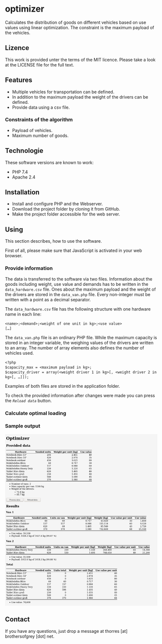 # optimizer
Calculates the distribution of goods on different vehicles based on use values using linear optimization. The constraint is the maximum payload of the vehicles.

## Lizence
This work is provided unter the terms of the MIT licence. Please take a look at the LICENSE file for the full text.

## Features
* Multiple vehicles for transportation can be defined.
* In addition to the maximum payload the weight of the drivers can be defined.
* Provide data using a csv file.
### Constraints of the algorithm
 * Payload of vehicles.
 * Maximum number of goods.

## Technologie
These software versions are known to work:
* PHP 7.4
* Apache 2.4

## Installation
* Install and configure PHP and the Webserver.
* Download the project folder by cloning it from GitHub.
* Make the project folder accessible for the web server.

## Using 
This section describes, how to use the software.

First of all, please make sure that JavaScript is activated in your web browser.
### Provide information

The data is transferred to the software via two files. Information about the goods including weight, use value and demands has to be written in the `data_hardware.csv` file. Ones about the maximum payload and the weight of the drivers are stored in the `data_van.php` file. Every non-integer must be written with a point as a decimal separator.

The `data_hardware.csv` file has the following structure with one hardware name in each line:
```
<name>;<demand>;<weight of one unit in kg>;<use value>
[…]
```
The `data_van.php` file is an ordinary PHP file. While the maximum capacity is stored in an integer variable, the weighing values of the drivers are written to an array. The number of array elements also defines the number of vehicles used.

```
<?php
$capacity_max = <maximum payload in kg>;
$capacity_driver = array(<weight driver 1 in kg>[, <weight driver 2 in kg>[, …]]);
```
Examples of both files are stored in the application folder.

To check the provided information after changes were made you can press the *`Reload data`* button.

### Calculate optimal loading

### Sample output
![Sample output of the application](sample_output.png)

## Contact
If you have any questions, just drop a message at thorres [at] brothersofgrey [dot] net.
